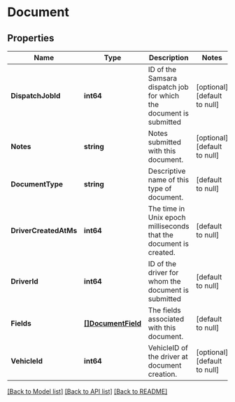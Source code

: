 # Document

## Properties
Name | Type | Description | Notes
------------ | ------------- | ------------- | -------------
**DispatchJobId** | **int64** | ID of the Samsara dispatch job for which the document is submitted | [optional] [default to null]
**Notes** | **string** | Notes submitted with this document. | [optional] [default to null]
**DocumentType** | **string** | Descriptive name of this type of document. | [default to null]
**DriverCreatedAtMs** | **int64** | The time in Unix epoch milliseconds that the document is created. | [default to null]
**DriverId** | **int64** | ID of the driver for whom the document is submitted | [default to null]
**Fields** | [**[]DocumentField**](DocumentField.md) | The fields associated with this document. | [default to null]
**VehicleId** | **int64** | VehicleID of the driver at document creation. | [optional] [default to null]

[[Back to Model list]](../README.md#documentation-for-models) [[Back to API list]](../README.md#documentation-for-api-endpoints) [[Back to README]](../README.md)


